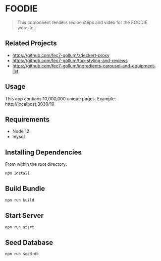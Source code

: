 # FOODIE

  > This component renders recipe steps and video for the FOODIE website.

## Related Projects

- https://github.com/fec7-gollum/zdeckert-proxy
- https://github.com/fec7-gollum/top-styling-and-reviews
- https://github.com/fec7-gollum/ingredients-carousel-and-equipment-list

## Usage

 This app contians 10,000,000 unique pages. Example: http://localhost:3030/10

## Requirements

- Node 12
- mysql

## Installing Dependencies

From within the root directory:

```sh
npm install
```

## Build Bundle

```sh
npm run build
```

## Start Server

```sh
npm run start
```

## Seed Database

```sh
npm run seed:db
```


